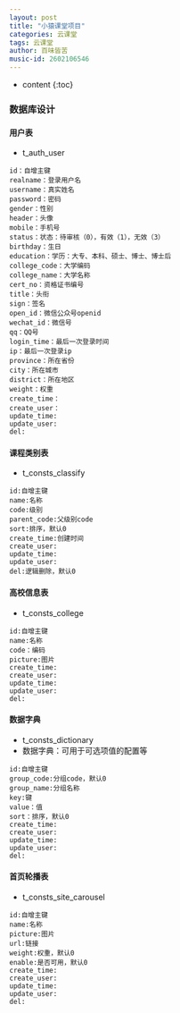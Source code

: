 ```yaml
---
layout: post
title: "小猿课堂项目"
categories: 云课堂
tags: 云课堂
author: 百味皆苦
music-id: 2602106546
---
```


* content
{:toc}
### 数据库设计

#### 用户表

- t_auth_user

```
id：自增主键
realname：登录用户名
username：真实姓名
password：密码
gender：性别
header：头像
mobile：手机号
status：状态：待审核（0），有效（1），无效（3）
birthday：生日
education：学历：大专、本科、硕士、博士、博士后
college_code：大学编码
college_name：大学名称
cert_no：资格证书编号
title：头衔
sign：签名
open_id：微信公众号openid
wechat_id：微信号
qq：QQ号
login_time：最后一次登录时间
ip：最后一次登录ip
province：所在省份
city：所在城市
district：所在地区
weight：权重
create_time：
create_user：
update_time:
update_user:
del:
```



#### 课程类别表

- t_consts_classify

```
id:自增主键
name:名称
code:级别
parent_code:父级别code
sort:排序，默认0
create_time:创建时间
create_user:
update_time:
update_user:
del:逻辑删除，默认0
```



#### 高校信息表

- t_consts_college

```
id:自增主键
name:名称
code：编码
picture:图片
create_time:
create_user:
update_time:
update_user:
del:
```



#### 数据字典

- t_consts_dictionary
- 数据字典：可用于可选项值的配置等

```
id:自增主键
group_code:分组code，默认0
group_name:分组名称
key:键
value：值
sort：排序，默认0
create_time:
create_user:
update_time:
update_user:
del:
```



#### 首页轮播表

- t_consts_site_carousel

```
id:自增主键
name:名称
picture:图片
url:链接
weight:权重，默认0
enable:是否可用，默认0
create_time:
create_user:
update_time:
update_user:
del:
```


